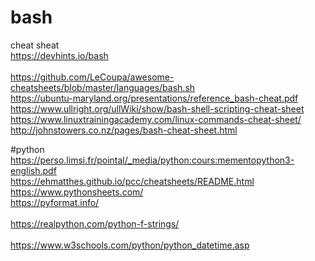 # bash
cheat sheat<br>
https://devhints.io/bash<br> <br>
https://github.com/LeCoupa/awesome-cheatsheets/blob/master/languages/bash.sh <br>
https://ubuntu-maryland.org/presentations/reference_bash-cheat.pdf <br>
https://www.ullright.org/ullWiki/show/bash-shell-scripting-cheat-sheet <br>
https://www.linuxtrainingacademy.com/linux-commands-cheat-sheet/ <br>
http://johnstowers.co.nz/pages/bash-cheat-sheet.html <br>


#python
https://perso.limsi.fr/pointal/_media/python:cours:mementopython3-english.pdf<br>
https://ehmatthes.github.io/pcc/cheatsheets/README.html <br>
https://www.pythonsheets.com/ <br>
https://pyformat.info/ <br> <br>
https://realpython.com/python-f-strings/ <br> <br>
https://www.w3schools.com/python/python_datetime.asp <br>


